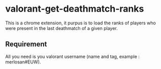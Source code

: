 # valorant-get-deathmatch-ranks
This is a chrome extension, it purpus is to load the ranks of players who were present in the last deathmatch of a given player.

## Requirement
All you need is you valorant username (name and tag, example : merlosan#EUW).
